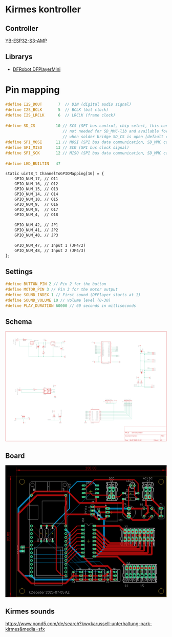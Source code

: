 # Kirmes kontroller

## Controller
[YB-ESP32-S3-AMP](https://github.com/yellobyte/YB-ESP32-S3-AMP)

## Librarys
 - [DFRobot DFPlayerMini](https://github.com/DFRobot/DFRobotDFPlayerMini)

# Pin mapping

```c++
#define I2S_DOUT       7  // DIN (digital audio signal)
#define I2S_BCLK       5  // BCLK (bit clock)
#define I2S_LRCLK      6  // LRCLK (frame clock)

#define SD_CS         10 // SCS (SPI bus control, chip select, this control line is 
						 // not needed for SD_MMC-lib and available for other usage 
						 // when solder bridge SD_CS is open [default closed])
#define SPI_MOSI      11 // MOSI (SPI bus data communication, SD_MMC calls it CMD)
#define SPI_MISO      13 // SCK (SPI bus clock signal)
#define SPI_SCK       12 // MISO (SPI bus data communication, SD_MMC calls it D0)

#define LED_BUILTIN   47

```

```
static uint8_t ChannelToGPIOMapping[16] = {
	GPIO_NUM_17, // O11
	GPIO_NUM_16, // O12
	GPIO_NUM_15, // O13
	GPIO_NUM_14, // O14
	GPIO_NUM_10, // O15
	GPIO_NUM_9,  // O16
	GPIO_NUM_8,  // O17
	GPIO_NUM_4,  // O18

	GPIO_NUM_42, // JP1
	GPIO_NUM_41, // JP2
	GPIO_NUM_40, // JP3

	GPIO_NUM_47, // Input 1 (JP4/2)
	GPIO_NUM_48, // Input 2 (JP4/3)
};
```

## Settings
```cpp
#define BUTTON_PIN 2 // Pin 2 for the button
#define MOTOR_PIN 3 // Pin 3 for the motor output
#define SOUND_INDEX 1 // First sound (DFPlayer starts at 1)
#define SOUND_VOLUME 10 // Volume level (0-30)
#define PLAY_DURATION 60000 // 60 seconds in milliseconds
```
## Schema
![alt text](img/schema.png)

## Board
![alt text](img/board.png)

## Kirmes sounds
https://www.pond5.com/de/search?kw=karussell-unterhaltung-park-kirmes&media=sfx